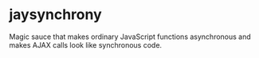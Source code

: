 jaysynchrony
============

Magic sauce that makes ordinary JavaScript functions asynchronous and makes AJAX calls look like synchronous code.
